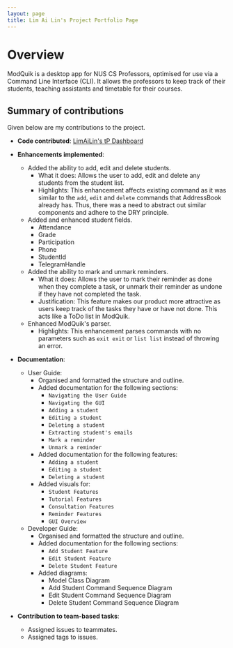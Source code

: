 ```yaml
---
layout: page
title: Lim Ai Lin's Project Portfolio Page
---
```


# Overview
ModQuik is a desktop app for NUS CS Professors, optimised for use via a Command Line Interface (CLI).
It allows the professors to keep track of their students, teaching assistants and timetable for their courses.

## Summary of contributions
Given below are my contributions to the project.

* **Code contributed**: [LimAiLin's tP Dashboard](https://nus-cs2103-ay2223s1.github.io/tp-dashboard/?search=LimAiLin&breakdown=true)

* **Enhancements implemented**:
  * Added the ability to add, edit and delete students.
      * What it does: Allows the user to add, edit and delete any students from the student list.
      * Highlights: This enhancement affects existing command as it was similar to the `add`, `edit` and `delete` commands that AddressBook already has.
        Thus, there was a need to abstract out similar components and adhere to the DRY principle.
  * Added and enhanced student fields.
     * Attendance
     * Grade
     * Participation
     * Phone
     * StudentId
     * TelegramHandle
  * Added the ability to mark and unmark reminders.
      * What it does: Allows the user to mark their reminder as done when they complete a task, or unmark their reminder as undone if they have not completed the task.
      * Justification: This feature makes our product more attractive as users keep track of the tasks they have or have not done. This acts like a ToDo list in ModQuik.
  * Enhanced ModQuik's parser.
      * Highlights: This enhancement parses commands with no parameters such as `exit exit` or `list list` instead of throwing an error.

* **Documentation**:
    * User Guide:
        * Organised and formatted the structure and outline.
        * Added documentation for the following sections:
          * `Navigating the User Guide`
          * `Navigating the GUI`
          * `Adding a student`
          * `Editing a student`
          * `Deleting a student`
          * `Extracting student's emails`
          * `Mark a reminder`
          * `Unmark a reminder`
        * Added documentation for the following features:
          * `Adding a student`
          * `Editing a student`
          * `Deleting a student`
        * Added visuals for:
          * `Student Features`
          * `Tutorial Features`
          * `Consultation Features`
          * `Reminder Features`
          * `GUI Overview`
    * Developer Guide:
        * Organised and formatted the structure and outline.
        * Added documentation for the following sections:
          * `Add Student Feature`
          * `Edit Student Feature`
          * `Delete Student Feature`
        * Added diagrams:
          * Model Class Diagram
          * Add Student Command Sequence Diagram
          * Edit Student Command Sequence Diagram
          * Delete Student Command Sequence Diagram

* **Contribution to team-based tasks**:
    * Assigned issues to teammates.
    * Assigned tags to issues.